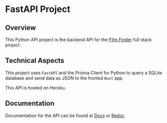 # FastAPI Project

## Overview

This Python API project is the backend API for the [Film Finder](https://filmfinder.jacksonpeters.dev/) full stack project.

## Technical Aspects

This project uses `FastAPI` and the Prisma Client for Python to query a SQLite database and send data as JSON to the fronted `Nuxt` app.

This API is hosted on Heroku.

## Documentation

Documentation for the API can be found at [Docs](https://fast-movies-api.herokuapp.com/docs) or [Redoc](https://fast-movies-api.herokuapp.com/redoc)
